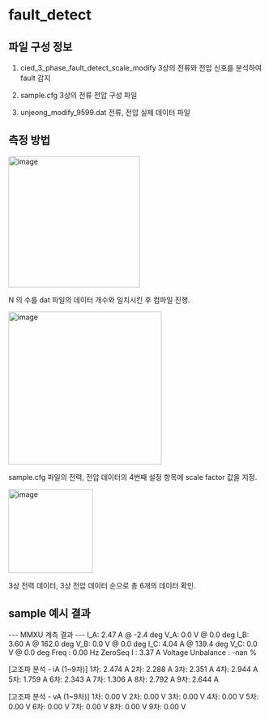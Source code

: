 # fault_detect


## 파일 구성 정보
1. cied_3_phase_fault_detect_scale_modify
 3상의 전류와 전압 신호를 분석하여 fault 감지

2. sample.cfg
 3상의 전류 전압 구성 파일
  
3. unjeong_modify_9599.dat
 전류, 전압 실제 데이터 파일



## 측정 방법

  <img width="259" alt="image" src="https://github.com/user-attachments/assets/c3f1f324-cb7b-4f39-8ea5-03ecca2b102b" />

N 의 수를 dat 파일의 데이터 개수와 일치시킨 후 컴파일 진행.

<img width="302" alt="image" src="https://github.com/user-attachments/assets/64b18d28-88b7-4dce-9d0a-19db2bf54e78" />

sample.cfg 파일의 전력, 전압 데이터의 4번째 설정 항목에 scale factor 값을 지정.

<img width="166" alt="image" src="https://github.com/user-attachments/assets/1634e038-213a-477c-9eea-6b49a41c7a87" />

3상 전력 데이터, 3상 전압 데이터 순으로 총 6개의 데이터 확인.


## sample 예시 결과

--- MMXU 계측 결과 ---
I_A: 2.47 A @ -2.4 deg
V_A: 0.0 V @ 0.0 deg
I_B: 3.60 A @ 162.0 deg
V_B: 0.0 V @ 0.0 deg
I_C: 4.04 A @ 139.4 deg
V_C: 0.0 V @ 0.0 deg
Freq : 0.00 Hz
ZeroSeq I : 3.37 A
Voltage Unbalance : -nan %

[고조파 분석 - iA (1~9차)]
 1차: 2.474 A
 2차: 2.288 A
 3차: 2.351 A
 4차: 2.944 A
 5차: 1.759 A
 6차: 2.343 A
 7차: 1.306 A
 8차: 2.792 A
 9차: 2.644 A

[고조파 분석 - vA (1~9차)]
 1차: 0.00 V
 2차: 0.00 V
 3차: 0.00 V
 4차: 0.00 V
 5차: 0.00 V
 6차: 0.00 V
 7차: 0.00 V
 8차: 0.00 V
 9차: 0.00 V
